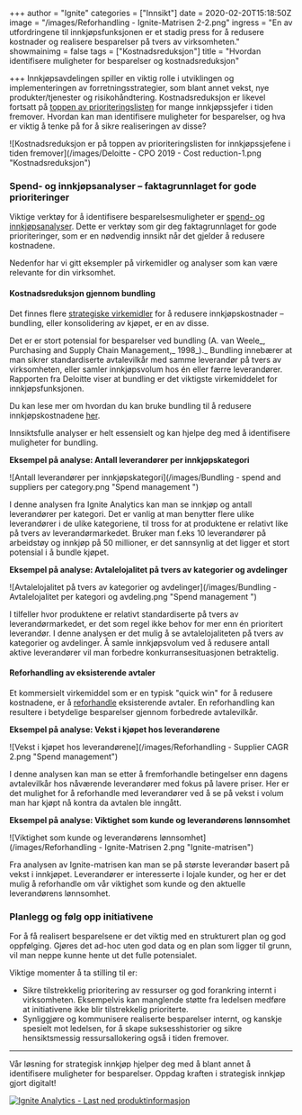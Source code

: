 +++
author = "Ignite"
categories = ["Innsikt"]
date = 2020-02-20T15:18:50Z
image = "/images/Reforhandling - Ignite-Matrisen 2-2.png"
ingress = "En av utfordringene til innkjøpsfunksjonen er et stadig press for å redusere kostnader og realisere besparelser på tvers av virksomheten."
showmainimg = false
tags = ["Kostnadsreduksjon"]
title = "Hvordan identifisere muligheter for besparelser og kostnadsreduksjon"

+++
Innkjøpsavdelingen spiller en viktig rolle i utviklingen og implementeringen av forretningsstrategier, som blant annet vekst, nye produkter/tjenester og risikohåndtering. Kostnadsreduksjon er likevel fortsatt på [toppen av prioriteringslisten](https://www2.deloitte.com/nl/nl/pages/strategy-analytics-and-ma/articles/global-cpo-survey.html "Deloitte Global CPO Survey 2019") for mange innkjøpssjefer i tiden fremover. Hvordan kan man identifisere muligheter for besparelser, og hva er viktig å tenke på for å sikre realiseringen av disse?

![Kostnadsreduksjon er på toppen av prioriteringslisten for innkjøpssjefene i tiden fremover](/images/Deloitte - CPO 2019 - Cost reduction-1.png "Kostnadsreduksjon")

### Spend- og innkjøpsanalyser – faktagrunnlaget for gode prioriteringer

Viktige verktøy for å identifisere besparelsesmuligheter er [spend- og innkjøpsanalyser](https://www.ignite.no/blogg/innsikt/hva-er-spendanalyse/ "Hva er spendanalyse?"). Dette er verktøy som gir deg faktagrunnlaget for gode prioriteringer, som er en nødvendig innsikt når det gjelder å redusere kostnadene.

Nedenfor har vi gitt eksempler på virkemidler og analyser som kan være relevante for din virksomhet.

#### **Kostnadsreduksjon gjennom bundling**

Det finnes flere [strategiske virkemidler](https://www.ignite.no/blogg/innsikt/8-virkemidler-for-å-redusere-innkjøpskostnadene/ "8 virkemidler for å redusere innkjøpskostnadene") for å redusere innkjøpskostnader – bundling, eller konsolidering av kjøpet, er en av disse.

Det er er stort potensial for besparelser ved bundling (A. van Weele_, Purchasing and Supply Chain Management,_ 1998_)._ Bundling innebærer at man sikrer standardiserte avtalevilkår med samme leverandør på tvers av virksomheten, eller samler innkjøpsvolum hos én eller færre leverandører. Rapporten fra Deloitte viser at bundling er det viktigste virkemiddelet for innkjøpsfunksjonen.

Du kan lese mer om hvordan du kan bruke bundling til å redusere innkjøpskostnadene [her](https://www.ignite.no/blogg/cases/hvordan-bruke-bundling-til-å-redusere-innkjøpskostnadene/ "Hvordan bruke bundling til å redusere innkjøpskostnadene ").

Innsiktsfulle analyser er helt essensielt og kan hjelpe deg med å identifisere muligheter for bundling.

**Eksempel på analyse: Antall leverandører per innkjøpskategori**

![Antall leverandører per innkjøpskategori](/images/Bundling - spend and suppliers per category.png "Spend management ")

I denne analysen fra Ignite Analytics kan man se innkjøp og antall leverandører per kategori. Det er vanlig at man benytter flere ulike leverandører i de ulike kategoriene, til tross for at produktene er relativt like på tvers av leverandørmarkedet. Bruker man f.eks 10 leverandører på arbeidstøy og innkjøp på 50 millioner, er det sannsynlig at det ligger et stort potensial i å bundle kjøpet.

**Eksempel på analyse: Avtalelojalitet på tvers av kategorier og avdelinger**

![Avtalelojalitet på tvers av kategorier og avdelinger](/images/Bundling - Avtalelojalitet per kategori og avdeling.png "Spend management ")

I tilfeller hvor produktene er relativt standardiserte på tvers av leverandørmarkedet, er det som regel ikke behov for mer enn én prioritert leverandør. I denne analysen er det mulig å se avtalelojaliteten på tvers av kategorier og avdelinger. Å samle innkjøpsvolum ved å redusere antall aktive leverandører vil man forbedre konkurransesituasjonen betraktelig.

#### Reforhandling av eksisterende avtaler

Et kommersielt virkemiddel som er en typisk "quick win" for å redusere kostnadene, er å [reforhandle](https://www.ignite.no/blogg/cases/reforhandling-et-undervurdert-strategisk-virkemiddel/ "Reforhandling– et undervurdert strategisk virkemiddel?") eksisterende avtaler. En reforhandling kan resultere i betydelige besparelser gjennom forbedrede avtalevilkår.

**Eksempel på analyse: Vekst i kjøpet hos leverandørene**

![Vekst i kjøpet hos leverandørene](/images/Reforhandling - Supplier CAGR 2.png "Spend management")

I denne analysen kan man se etter å fremforhandle betingelser enn dagens avtalevilkår hos nåværende leverandører med fokus på lavere priser. Her er det mulighet for å reforhandle med leverandører ved å se på vekst i volum man har kjøpt nå kontra da avtalen ble inngått.

**Eksempel på analyse: Viktighet som kunde og leverandørens lønnsomhet**

![Viktighet som kunde og leverandørens lønnsomhet](/images/Reforhandling - Ignite-Matrisen 2.png "Ignite-matrisen")

Fra analysen av Ignite-matrisen kan man se på største leverandør basert på vekst i innkjøpet. Leverandører er interesserte i lojale kunder, og her er det mulig å reforhandle om vår viktighet som kunde og den aktuelle leverandørens lønnsomhet.

### Planlegg og følg opp initiativene

For å få realisert besparelsene er det viktig med en strukturert plan og god oppfølging. Gjøres det ad-hoc uten god data og en plan som ligger til grunn, vil man neppe kunne hente ut det fulle potensialet.

Viktige momenter å ta stilling til er:

* Sikre tilstrekkelig prioritering av ressurser og god forankring internt i virksomheten. Eksempelvis kan manglende støtte fra ledelsen medføre at initiativene ikke blir tilstrekkelig prioriterte.
* Synliggjøre og kommunisere realiserte besparelser internt, og kanskje spesielt mot ledelsen, for å skape suksesshistorier og sikre hensiktsmessig ressursallokering også i tiden fremover.

***

Vår løsning for strategisk innkjøp hjelper deg med å blant annet å identifisere muligheter for besparelser. Oppdag kraften i strategisk innkjøp gjort digitalt!

[![](https://www.ignite.no/images/Last%20ned%20produktinfo%20-%201200%20x100.png "Ignite Analytics - Last ned produktinformasjon")](https://www.ignite.no/ignite-analytics/produktinformasjon/ "Ignite Analytics - Last ned produktinformasjon")